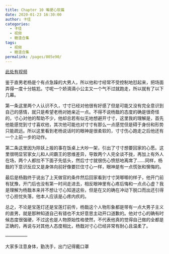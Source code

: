 ```yaml
---
title: Chapter 10 嘴硬心软篇
date: 2020-01-23 16:30:00
author: 卡佳
categories: 
  - 卡佳
  - 视频
  - 糖渣合集
tags: 
  - 视频
  - 糖渣合集
permalink: /pages/805e90/
---
```


[此处有视频](/vid/kajia/chap_10.mp4)<!-- more -->

鉴于直男老杨是个有点急躁的大男人，所以他和寸经常不受控制地怼起来，把场面弄得一度十分尴尬。寸呢一个娇滴滴小公主又一个气不过就跑走，所以就有了以下几幕。

第一条这里两个人认识不久，寸寸已经对他很有好感了但是可能又没有完全意识到自己的感情，就只是希望老杨对她亲近一点。不得不说杨戬的态度的确是很奇怪的，寸心对他的帮助不少，他却总若有似无地想避开寸寸，这里我的理解是，首先他能感觉到寸寸喜欢他，其次他可能也对寸寸有那么一点感觉但是碍于身份和形势只能疏远。所以这里看到老杨说话时的眼神是很柔软的，寸寸伤心跑走之后他还有一个上前一步的动作。

第二条这里因为除妖上报的事在饭桌上大吵一架，引出了寸寸想要回家的心愿。这里很明显官家女儿和人间霸王的思维差异，导致两个人完全谈不拢，再加上有外人在场，两个人都拉不下面子先低头，然后寸寸就很伤心愤怒地离席了……同样，杨戬的下意识反应又是身体向前好像要拦住寸心一样，眼神是有一点慌张和懊悔的。

最后是杨戬终于说出了上天做官的条件然后回家看到寸寸哭唧唧的样子，他开门前有犹豫，开门后也没有第一时间走进去，相反眼神里有心疼后悔和一点点心虚？我是理解为杨戬本来并不想让寸心知道这些，但是在又的确在冲动下脱口而出还引得寸心担忧失落，他本人应该是心疼内疚的。

总之，不论是宝莲灯还是宝莲灯前传，杨戬这个人物形象都是带有一点大男子主义的直男，就是那种知道自己有错也不太好意思主动开口道歉的。他对寸心的确有时候态度很强硬，不过这也是人物原始性格使然，不代表他真的觉得自己做的全都是正确的，再说与对其他人态度相比，杨戬对寸心已经非常有耐心且温柔了。

—————

大家多注意身体，勤洗手，出门记得戴口罩
